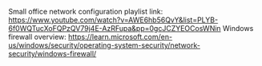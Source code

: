 Small office network configuration playlist link: https://www.youtube.com/watch?v=AWE6hb56QvY&list=PLYB-6f0WQTucXoFQPzQV79j4E-AzRFupa&pp=0gcJCZYEOCosWNin
Windows firewall overview: https://learn.microsoft.com/en-us/windows/security/operating-system-security/network-security/windows-firewall/
